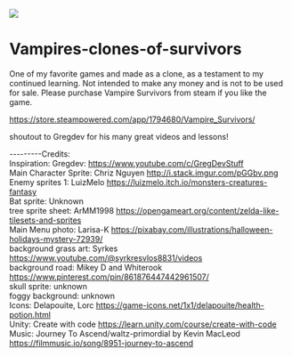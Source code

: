 ![](vampires-clones-of-survivors.gif)

# Vampires-clones-of-survivors
One of my favorite games and made as a clone, as a testament to my continued learning. Not intended to make 
any money and is not to be used for sale. Please purchase Vampire Survivors from steam if you like the game.

https://store.steampowered.com/app/1794680/Vampire_Survivors/

shoutout to Gregdev for his many great videos and lessons!


---------Credits:
<br/>Inspiration: Gregdev: https://www.youtube.com/c/GregDevStuff
<br/>Main Character Sprite: Chriz Nguyen http://i.stack.imgur.com/pGGbv.png
<br/>Enemy sprites 1: LuizMelo https://luizmelo.itch.io/monsters-creatures-fantasy
<br/>Bat sprite: Unknown
<br/>tree sprite sheet: ArMM1998 https://opengameart.org/content/zelda-like-tilesets-and-sprites
<br/>Main Menu photo: Larisa-K https://pixabay.com/illustrations/halloween-holidays-mystery-72939/
<br/>background grass art: Syrkes https://www.youtube.com/@syrkresvlos8831/videos
<br/>background road: Mikey D and Whiterook https://www.pinterest.com/pin/861876447442961507/
<br/>skull sprite: unknown
<br/>foggy background: unknown
<br/>Icons: Delapouite, Lorc https://game-icons.net/1x1/delapouite/health-potion.html
<br/>Unity: Create with code https://learn.unity.com/course/create-with-code
<br/>Music: Journey To Ascend/waltz-primordial by Kevin MacLeod https://filmmusic.io/song/8951-journey-to-ascend
